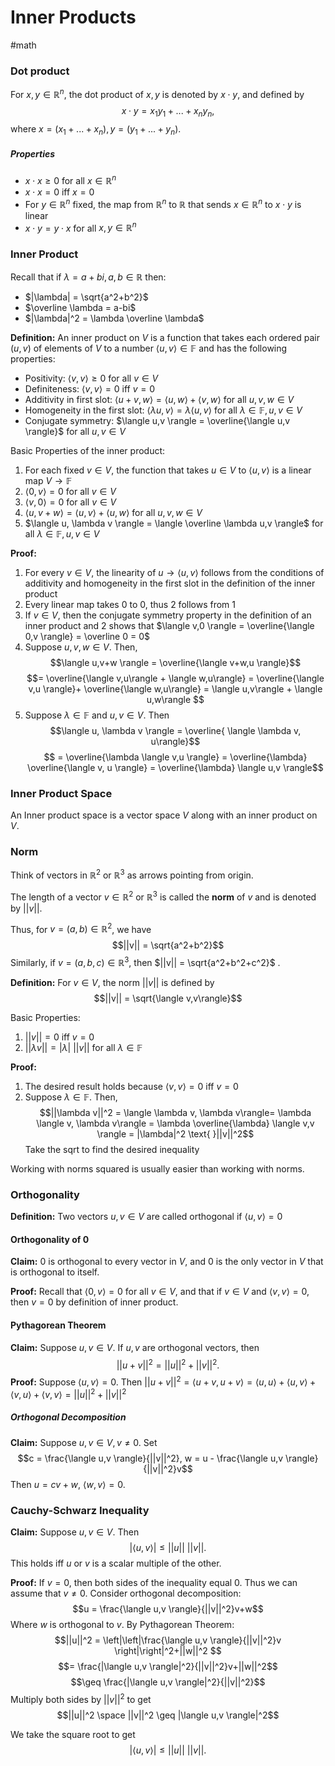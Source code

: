 # Inner Products
#math 


### Dot product

For $x,y \in \mathbb{R}^n$, the dot product of $x,y$ is denoted by $x \cdot y$, and defined by $$x \cdot y = x_1y_1+...+x_ny_n,$$ where $x = (x_1+...+x_n), y = (y_1+...+y_n)$.

##### Properties

- $x \cdot x \geq 0$ for all $x \in \mathbb{R}^n$
- $x \cdot x = 0$ iff $x = 0$
- For $y \in \mathbb{R}^n$ fixed, the map from $\mathbb{R}^n$ to $\mathbb{R}$ that sends $x \in \mathbb{R}^n$ to $x \cdot y$ is linear
- $x \cdot y = y \cdot x$ for all $x,y \in \mathbb{R}^n$


### Inner Product

Recall that if $\lambda = a+bi, a,b \in \mathbb{R}$ then:
- $|\lambda| = \sqrt{a^2+b^2}$
- $\overline \lambda = a-bi$ 
- $|\lambda|^2 = \lambda \overline \lambda$ 

**Definition:** An inner product on $V$ is a function that takes each ordered pair $(u,v)$ of elements of $V$ to a number $\langle u,v \rangle \in \mathbb{F}$ and has the following properties:

- Positivity: $\langle v,v \rangle \geq 0$ for all $v \in V$
- Definiteness: $\langle v, v\rangle =0$ iff $v = 0$
- Additivity in first slot: $\langle u+v,w \rangle = \langle u,w \rangle + \langle v,w \rangle$ for all $u,v,w \in V$ 
- Homogeneity in the first slot: $\langle \lambda u,v \rangle = \lambda \langle u,v \rangle$ for all $\lambda \in \mathbb{F}, u,v \in V$ 
- Conjugate symmetry: $\langle u,v \rangle = \overline{\langle u,v \rangle}$ for all $u,v \in V$ 


Basic Properties of the inner product:

 1. For each fixed $v \in V$, the function that takes $u \in V$ to $\langle u,v \rangle$ is a linear map $V \rightarrow \mathbb{F}$ 
2. $\langle 0,v\rangle = 0$ for all $v \in V$
3. $\langle v,0 \rangle=0$ for all $v \in V$
4. $\langle u,v+w\rangle = \langle u,v\rangle + \langle u,w \rangle$ for all $u,v,w \in V$
5. $\langle u, \lambda v \rangle = \langle \overline \lambda u,v \rangle$ for all $\lambda \in \mathbb{F}, u,v \in V$

**Proof:** 

1. For every $v \in V$, the linearity of $u \rightarrow \langle u,v \rangle$ follows from the conditions of additivity and homogeneity in the first slot in the definition of the inner product
2. Every linear map takes 0 to 0, thus 2 follows from 1
3. If $v \in V$, then the conjugate symmetry property in the definition of an inner product and 2 shows that $\langle v,0 \rangle = \overline{\langle 0,v \rangle} = \overline 0 = 0$ 
4. Suppose $u,v,w \in V$. Then, $$\langle u,v+w \rangle = \overline{\langle v+w,u \rangle}$$$$=  \overline{\langle v,u\rangle + \langle w,u\rangle} = \overline{\langle v,u \rangle}+ \overline{\langle w,u\rangle} = \langle u,v\rangle + \langle  u,w\rangle $$
5. Suppose $\lambda \in \mathbb{F}$ and $u,v \in V$. Then $$\langle u, \lambda v \rangle = \overline{ \langle \lambda v, u\rangle}$$ $$ = \overline{\lambda \langle v,u \rangle} = \overline{\lambda} \overline{\langle v, u \rangle} = \overline{\lambda} \langle u,v \rangle$$


### Inner Product Space

An Inner product space is a vector space $V$ along with an inner product on $V$. 

### Norm 

Think of vectors in $\mathbb{R}^2$ or $\mathbb{R}^3$ as arrows pointing from origin. 

The length of a vector $v \in  \mathbb{R}^2$ or $\mathbb{R}^3$ is called the **norm** of $v$ and is denoted by $||v||$.

Thus, for $v  = (a,b) \in \mathbb{R}^2$, we have $$||v|| = \sqrt{a^2+b^2}$$ Similarly, if $v = (a,b,c) \in \mathbb{R}^3$, then $||v|| = \sqrt{a^2+b^2+c^2}$ .


**Definition:** For $v \in V$, the norm $||v||$ is defined by $$||v|| = \sqrt{\langle v,v\rangle}$$

Basic Properties:

1.  $||v|| = 0$ iff $v=0$
2. $||\lambda v|| = {|\lambda|} \text{ } ||v||$ for all $\lambda \in \mathbb{F}$ 


**Proof:** 

1. The desired result holds because $\langle v,v \rangle=0$ iff $v=0$ 
2. Suppose $\lambda \in \mathbb{F}$. Then, $$||\lambda v||^2 = \langle \lambda v, \lambda v\rangle= \lambda \langle v, \lambda v\rangle = \lambda \overline{\lambda} \langle v,v \rangle = |\lambda|^2 \text{ }||v||^2$$
Take the sqrt to find the desired inequality

Working with norms squared is usually easier than working with norms.

### Orthogonality

**Definition:** Two vectors $u,v \in V$ are called orthogonal if $\langle u,v \rangle=0$

#### Orthogonality of 0
**Claim:** 0 is orthogonal to every vector in $V$, and 0 is the only vector in $V$ that is orthogonal to itself.

**Proof:** Recall that $\langle 0,v \rangle = 0$ for all $v \in V$, and that if $v \in V$ and $\langle v,v \rangle=0$, then $v = 0$ by definition of inner product.

#### Pythagorean Theorem

**Claim:** Suppose $u,v \in V$. If $u,v$ are orthogonal vectors, then $$||u+v||^2 = ||u||^2+||v||^2.$$
**Proof:** Suppose $\langle u,v \rangle = 0$. Then $||u+v||^2 = \langle u+v,u+v \rangle = \langle u,u \rangle + \langle u,v\rangle + \langle v,u\rangle + \langle v,v \rangle = ||u||^2 + ||v||^2$


##### Orthogonal Decomposition

**Claim:** Suppose $u,v \in V, v \neq 0$. Set $$c = \frac{\langle u,v \rangle}{||v||^2}, w = u - \frac{\langle u,v \rangle}{||v||^2}v$$
Then $u = cv + w$, $\langle w,v \rangle = 0$. 


### Cauchy-Schwarz Inequality

**Claim:** Suppose $u,v \in V$. Then $$|\langle u,v \rangle | \leq ||u||\text{ }||v||.$$ This holds iff $u$ or $v$ is a scalar multiple of the other.

**Proof:** If $v = 0$, then both sides of the inequality equal 0. Thus we can assume that $v \neq 0$. Consider orthogonal decomposition: $$u = \frac{\langle u,v \rangle}{||v||^2}v+w$$ Where $w$ is orthogonal to $v$. By Pythagorean Theorem: $$||u||^2 = \left|\left|\frac{\langle u,v \rangle}{||v||^2}v \right|\right|^2+||w||^2 $$$$= \frac{|\langle u,v \rangle|^2}{||v||^2}v+||w||^2$$ $$\geq \frac{|\langle u,v \rangle|^2}{||v||^2}$$
Multiply both sides by $||v||^2$ to get $$||u||^2 \space ||v||^2 \geq |\langle u,v \rangle|^2$$

We take the square root to get $$|\langle u,v \rangle | \leq ||u||\text{ }||v||.$$


